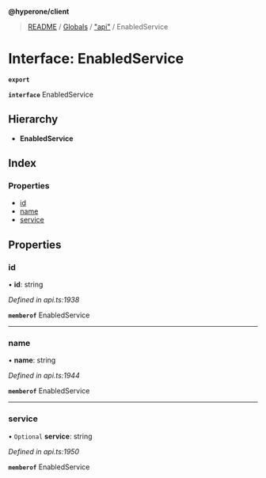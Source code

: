 **@hyperone/client**

> [README](../README.md) / [Globals](../globals.md) / ["api"](../modules/_api_.md) / EnabledService

# Interface: EnabledService

**`export`** 

**`interface`** EnabledService

## Hierarchy

* **EnabledService**

## Index

### Properties

* [id](_api_.enabledservice.md#id)
* [name](_api_.enabledservice.md#name)
* [service](_api_.enabledservice.md#service)

## Properties

### id

•  **id**: string

*Defined in api.ts:1938*

**`memberof`** EnabledService

___

### name

•  **name**: string

*Defined in api.ts:1944*

**`memberof`** EnabledService

___

### service

• `Optional` **service**: string

*Defined in api.ts:1950*

**`memberof`** EnabledService
